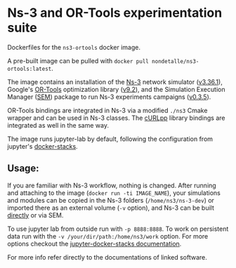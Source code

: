 # Ns-3 and OR-Tools experimentation suite
Dockerfiles for the `ns3-ortools` docker image.

A pre-built image can be pulled with `docker pull nondetalle/ns3-ortools:latest`.

The image contains an installation of the [Ns-3](https://gitlab.com/non-det-alle/ns-3-dev) network simulator ([v3.36.1](https://gitlab.com/non-det-alle/ns-3-dev)), Google's [OR-Tools](https://github.com/google/or-tools) optimization library ([v9.2](https://github.com/non-det-alle/or-tools)), and the Simulation Execution Manager ([SEM](https://github.com/non-det-alle/sem)) package to run Ns-3 experiments campaigns ([v0.3.5](https://github.com/non-det-alle/sem)). 

OR-Tools bindings are integrated in Ns-3 via a modified `./ns3` Cmake wrapper and can be used in Ns-3 classes. The [cURLpp](https://github.com/jpbarrette/curlpp) library bindings are integrated as well in the same way.

The image runs jupyter-lab by default, following the configuration from jupyter's [docker-stacks](https://github.com/jupyter/docker-stacks).

## Usage:
If you are familiar with Ns-3 workflow, nothing is changed. After running and attaching to the image  (`docker run -ti IMAGE_NAME`), your simulations and modules can be copied in the Ns-3 folders (`/home/ns3/ns-3-dev`) or imported there as an external volume (`-v` option), and Ns-3 can be built [directly](https://www.nsnam.org/docs/tutorial/html/getting-started.html#building-with-the-ns3-cmake-wrapper) or via SEM. 

To use jupyter lab from outside run with `-p 8888:8888`. To work on persistent data run with the `-v /your/dir/path:/home/ns3/work` option. For more options checkout the [jupyter-docker-stacks documentation](https://jupyter-docker-stacks.readthedocs.io/en/latest/using/common.html).

For more info refer directly to the documentations of linked software.
